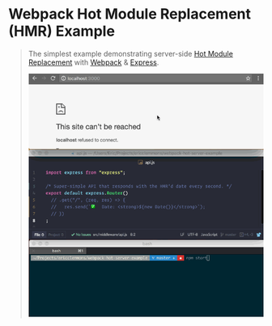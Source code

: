 # Webpack Hot Module Replacement (HMR) Example

> The simplest example demonstrating server-side [Hot Module Replacement][hmr]
> with [Webpack][webpack] & [Express][express].
>
> ![Latest Demo](hmr.gif)

[express]: http://expressjs.com/
[hmr]: https://webpack.github.io/docs/hot-module-replacement.html
[webpack]: http://webpack.github.io/
